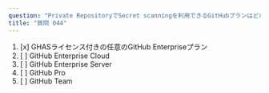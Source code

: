 ```yaml
---
question: "Private RepositoryでSecret scanningを利用できるGitHubプランはどれですか？"
title: "質問 044"
---
```


1. [x] GHASライセンス付きの任意のGitHub Enterpriseプラン
1. [ ] GitHub Enterprise Cloud
1. [ ] GitHub Enterprise Server
1. [ ] GitHub Pro
1. [ ] GitHub Team